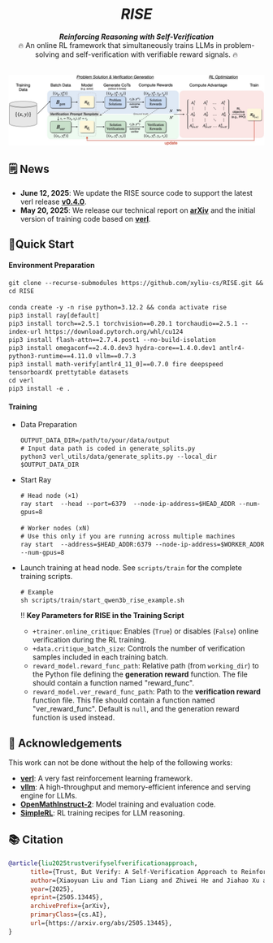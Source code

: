 <div align="center">

# _RISE_

<div>
 <b><i>Reinforcing Reasoning with Self-Verification</i></b>
</div>
<div>
🔥 An online RL framework that simultaneously trains LLMs in problem-solving and self-verification with verifiable reward signals. 🔥
</div>
</div>

<br>

![Logo](./assets/rise_method.jpeg)


## 🗒️ News
- **June 12, 2025**: We update the RISE source code to support the latest verl release [**v0.4.0**](https://github.com/volcengine/verl/releases/tag/v0.4.0).
- **May 20, 2025**: We release our technical report on [**arXiv**](https://arxiv.org/abs/2505.13445) and the initial version of training code based on [**verl**](https://github.com/volcengine/verl).


## 🎯Quick Start

#### Environment Preparation

```shell
git clone --recurse-submodules https://github.com/xyliu-cs/RISE.git && cd RISE

conda create -y -n rise python=3.12.2 && conda activate rise
pip3 install ray[default]
pip3 install torch==2.5.1 torchvision==0.20.1 torchaudio==2.5.1 --index-url https://download.pytorch.org/whl/cu124
pip3 install flash-attn==2.7.4.post1 --no-build-isolation
pip3 install omegaconf==2.4.0.dev3 hydra-core==1.4.0.dev1 antlr4-python3-runtime==4.11.0 vllm==0.7.3
pip3 install math-verify[antlr4_11_0]==0.7.0 fire deepspeed tensorboardX prettytable datasets
cd verl
pip3 install -e .
```
#### Training

* Data Preparation

  ```shell
  OUTPUT_DATA_DIR=/path/to/your/data/output
  # Input data path is coded in generate_splits.py
  python3 verl_utils/data/generate_splits.py --local_dir $OUTPUT_DATA_DIR
  ```

* Start Ray

  ```shell
  # Head node (×1)
  ray start  --head --port=6379  --node-ip-address=$HEAD_ADDR --num-gpus=8
  
  # Worker nodes (xN)
  # Use this only if you are running across multiple machines
  ray start  --address=$HEAD_ADDR:6379 --node-ip-address=$WORKER_ADDR --num-gpus=8
  ```

* Launch training at head node. See `scripts/train` for the complete training scripts.
  ```shell
  # Example
  sh scripts/train/start_qwen3b_rise_example.sh
  ```
  ‼️ **Key Parameters for RISE in the Training Script**

  - `+trainer.online_critique`: Enables (`True`) or disables (`False`) online verification during the RL training.
  - `+data.critique_batch_size`: Controls the number of verification samples included in each training batch.
  - `reward_model.reward_func_path`: Relative path (from `working_dir`) to the Python file defining the **generation reward** function. The file should contain a function named "reward_func".
  - `reward_model.ver_reward_func_path`: Path to the **verification reward** function file. This file should contain a function named "ver_reward_func". Default is `null`, and the generation reward function is used instead.


## 🙏 Acknowledgements

This work can not be done without the help of the following works:

- **[verl](https://github.com/volcengine/verl)**: A very fast reinforcement learning framework.
- **[vllm](https://github.com/vllm-project/vllm)**: A high-throughput and memory-efficient inference and serving engine for LLMs.
- **[OpenMathInstruct-2](https://github.com/NVIDIA/NeMo-Skills)**: Model training and evaluation code.
- **[SimpleRL](https://github.com/hkust-nlp/simpleRL-reason)**: RL training recipes for LLM reasoning.



## 📚 Citation
```bibtex
@article{liu2025trustverifyselfverificationapproach,
      title={Trust, But Verify: A Self-Verification Approach to Reinforcement Learning with Verifiable Rewards}, 
      author={Xiaoyuan Liu and Tian Liang and Zhiwei He and Jiahao Xu and Wenxuan Wang and Pinjia He and Zhaopeng Tu and Haitao Mi and Dong Yu},
      year={2025},
      eprint={2505.13445},
      archivePrefix={arXiv},
      primaryClass={cs.AI},
      url={https://arxiv.org/abs/2505.13445}, 
}
```
